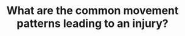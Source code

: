 ---
id: question-3
title: What are the common movement patterns leading to an injury?
theme: sports medicine
theme-sub-category: injury and rehabilitation
application: injury risk mitigation and modelling
task-solver-1: analyse injury and rehabilitation patterns
empty: recognise event or actions from computer vision
data-question-type: predictive
categorical-ordinal: categorical_ordinal
image-or-video: image or video
data-method-1: clustering
data-method-2: classification
data-method-3: Athlete position detection
data-method-4: Ball trajectory detection
data-expertise-required-1: computer vision
data-expertise-required-2: action and event recognition
data-expertise-required-3: clustering
data-expertise-required-4: classification
datasets-description: video footage of when injury occurred
expert-1: Simon Denman
reference: https://journals.sagepub.com/doi/full/10.1177/23259671211048182
---
